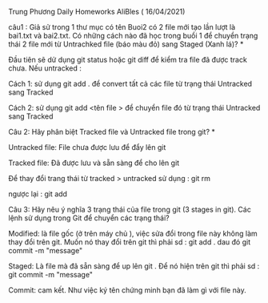 Trung Phương Daily Homeworks AliBles ( 16/04/2021)

câu1 :  Giả sử trong 1 thư mục có tên Buoi2 có 2 file mới tạo lần lượt là bai1.txt và bai2.txt. 
Có những cách nào đã học trong buổi 1 để chuyển trạng thái 2 file mới từ Untrachked file (báo màu đỏ) sang Staged (Xanh lá)? *

Đầu tiên sẽ dử dụng git status hoặc git diff để kiểm tra file đã được track  chưa. Nếu untracked :
  
Cách 1: sử dụng git add . để convert tất cả các file từ trạng thái Untracked sang Tracked 

Cách 2: sử dụng git add <tên file > để chuyển  file đó từ trạng thái Untracked sang Tracked 

Câu 2: Hãy phân biệt Tracked file và Untracked file trong git? *

Untracked file: File chưa được lưu để đẩy lên git 

Tracked file:  Đã được lưu và sẵn sàng để cho lên git  

Để thay đổi trang thái từ tracked > untracked sử dụng : git rm <ten file > 
 		
ngược lại : git add <ten file > 

Câu  3: Hãy nêu ý nghĩa 3 trạng thái của file trong git (3 stages in git). Các lệnh sử dụng trong Git để chuyển các trạng thái?

Modified: là file gốc (ở trên máy chủ ), việc sửa đổi trong file này không làm thay đổi trên git. 
	Muốn nó thay đổi trên git thì phải sd : git add .  dau đó  git commit -m "message"

Staged: Là  file mà đã sẵn  sàng để up lên git . Để nó hiện trên git thì phải sd : git commit -m "message"

Commit: cam kết. Như việc ký tên chứng minh bạn đã làm gì với file này.
